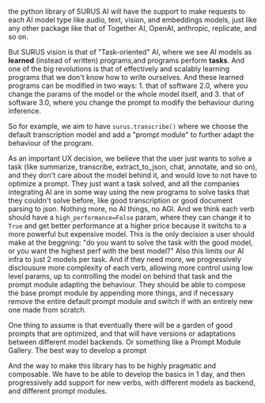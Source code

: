 the python library of SURUS AI will have the support to make requests to each AI model type like audio, text, vision, and embeddings models, just like any other package like that of Together AI, OpenAI, anthropic, replicate, and so on. 

But SURUS vision is that of "Task-oriented" AI, where we see AI models as **learned** (instead of written) programs,and programs perform **tasks**. And one of the big revolutions is that of effectively and scalably learning programs that we don't know how to write ourselves. And these learned programs can be modified in two ways: 1. that of software 2.0, where you change the params of the model or the whole model itself, and 3. that of software 3.0, where you change the prompt to modify the behaviour during inference. 

So for example, we aim to have `surus.transcribe()` where we choose the default transcription model and add a "prompt module" to further adapt the behaviour of the program. 

As an important UX decision, we believe that the user just wants to solve a task (like summarize, transcribe, extract_to_json, chat, annotate, and so on), and they don't care about the model behind it, and would love to not have to optimize a prompt. They just want a task solved, and all the companies integrating AI are in some way using the new programs to solve tasks that they couldn't solve before, like good transcription or good document parsing to json. Nothing more, no AI things, no AGI. And we think each verb should have a `high_performance=False` param, where they can change it to `True` and get better performance at a higher price because it switchs to a more powerful but expensive model. This is the only decision a user should make at the beggning: "do you want to solve the task with the good model, or you want the highest perf with the best model?" Also this limits our AI infra to just 2 models per task. And if they need more, we progressively disclousure more complexity of each verb, allowing more control using low level params, up to controlling the model on behind that task and the prompt module adapting the behaviour. They should be able to compose the base prompt module by appending more things, and if necessary remove the entire default prompt module and switch if with an entirely new one made from scratch. 


One thing to assume is that eventually there will be a garden of good prompts that are optimized, and that will have versions or adaptations between different model backends. 
Or something like a Prompt Module Gallery. The best way to develop a prompt 


And the way to make this library has to be highly pragmatic and composable. We have to be able to develop the basics in 1 day, and then progressively add support for new verbs, with different models as backend, and different prompt modules. 
